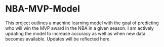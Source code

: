 # NBA-MVP-Model
This project outlines a machine learning model with the goal of predicting who will win the MVP award in the NBA in a given season. I am actively updating the model to increase accuracy as well as when new data becomes available. Updates will be reflected here. 
